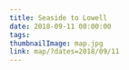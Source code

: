 ```yaml
---
title: Seaside to Lowell
date: 2018-09-11 00:00:00
tags:
thumbnailImage: map.jpg
link: map/?dates=2018/09/11
---
```

<!-- excerpt -->

